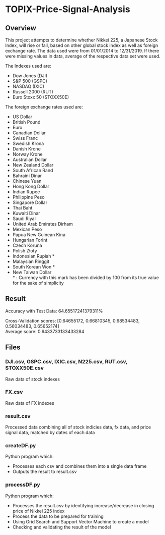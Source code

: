 # TOPIX-Price-Signal-Analysis  

## Overview
This project attempts to determine whether Nikkei 225, a Japanese Stock Index, will rise or fall, based on other global stock index as well as foreign exchange rate. The data used were from 01/01/2014 to 12/31/2019. If there were missing values in data, average of the respective data set were used.  

The Indexes used are:  
* Dow Jones (DJI)  
* S&P 500 (GSPC)  
* NASDAQ (IXIC)  
* Russell 2000 (RUT)  
* Euro Stoxx 50 (STOXX50E)  
  
The foreign exchange rates used are:  
* US Dollar  
* British Pound  
* Euro  
* Canadian Dollar  
* Swiss Franc  
* Swedish Krona  
* Danish Krone  
* Norway Krone  
* Australian Dollar  
* New Zealand Dollar  
* South African Rand  
* Bahraini Dinar  
* Chinese Yuan  
* Hong Kong Dollar  
* Indian Rupee  
* Philippine Peso  
* Singapore Dollar  
* Thai Baht  
* Kuwaiti Dinar  
* Saudi Riyal  
* United Arab Emirates Dirham  
* Mexican Peso  
* Papua New Guinean Kina  
* Hungarian Forint  
* Czech Koruna  
* Polish Złoty  
* Indonesian Rupiah *  
* Malaysian Ringgit  
* South Korean Won *  
* New Taiwan Dollar  
      * : Currency with this mark has been divided by 100 from its true value for the sake of simplicity  
  
## Result  
Accuracy with Test Data: 64.65517241379311%  

Cross-Validation scores: [0.64655172, 0.66810345, 0.68534483, 0.56034483, 0.65652174]  
Average score: 0.6433733133433284  

## Files
### DJI.csv, GSPC.csv, IXIC.csv, N225.csv, RUT.csv, STOXX50E.csv
Raw data of stock indexes
### FX.csv
Raw data of FX indexes
### result.csv
Processed data combining all of stock indicies data, fx data, and price signal data, matched by dates of each data
### createDF.py
Python program which:  
* Processes each csv and combines them into a single data frame  
* Outputs the result to result.csv
### processDF.py
Python program which:  
* Processes the result.csv by identifying increase/decrease in closing price of Nikkei 225 index  
* Process the data to be prepared for training
* Using Grid Search and Support Vector Machine to create a model
* Checking and validating the result of the model
